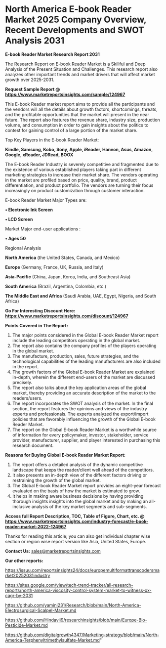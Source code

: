 # North America E-book Reader Market 2025 Company Overview, Recent Developments and SWOT Analysis 2031

<strong>E-book Reader Market Research Report 2031</strong>

The Research Report on E-book Reader Market is a Skillful and Deep Analysis of the Present Situation and Challenges. This research report also analyzes other important trends and market drivers that will affect market growth over 2025-2031.

<strong>Request Sample Report @ <a href=https://www.marketreportsinsights.com/sample/124967>https://www.marketreportsinsights.com/sample/124967</a></strong>

This E-book Reader market report aims to provide all the participants and the vendors will all the details about growth factors, shortcomings, threats, and the profitable opportunities that the market will present in the near future. The report also features the revenue share, industry size, production volume, and consumption in order to gain insights about the politics to contest for gaining control of a large portion of the market share.

Top Key Players in the E-book Reader Market:

<strong>Kindle, Samsung, Kobo, Sony, Apple, iReader, Hanvon, Asus, Amazon, Google, xReader, JDRead, BOOX</strong>

The E-book Reader Industry is severely competitive and fragmented due to the existence of various established players taking part in different marketing strategies to increase their market share. The vendors operating in the market are profiled based on price, quality, brand, product differentiation, and product portfolio. The vendors are turning their focus increasingly on product customization through customer interaction.

E-book Reader Market Major Types are:

<strong>• Electronic Ink Screen

• LCD Screen</strong>

Market Major end-user applications :

<strong>• Ages 50</strong>

Regional Analysis

</u><strong><b>North America</b></strong> (the United States, Canada, and Mexico)

<strong><b>Europe </b></strong>(Germany, France, UK, Russia, and Italy)

<strong><b>Asia-Pacific</b></strong> (China, Japan, Korea, India, and Southeast Asia)

<strong><b>South America</b></strong> (Brazil, Argentina, Colombia, etc.)

<strong><b>The Middle East and Africa</b></strong> (Saudi Arabia, UAE, Egypt, Nigeria, and South Africa)

<strong>Go For Interesting Discount Here: <a href=https://www.marketreportsinsights.com/discount/124967>https://www.marketreportsinsights.com/discount/124967</a></strong>

<strong>Points Covered in The Report:</strong>
<ol>
  <li>The major points considered in the Global E-book Reader Market report include the leading competitors operating in the global market.</li>
  <li>The report also contains the company profiles of the players operating in the global market.</li>
  <li>The manufacture, production, sales, future strategies, and the technological capabilities of the leading manufacturers are also included in the report.</li>
  <li>The growth factors of the Global E-book Reader Market are explained in-depth, wherein the different end-users of the market are discussed precisely.</li>
  <li>The report also talks about the key application areas of the global market, thereby providing an accurate description of the market to the readers/users.</li>
  <li>The report incorporates the SWOT analysis of the market. In the final section, the report features the opinions and views of the industry experts and professionals. The experts analyzed the export/import policies that are favorably influencing the growth of the Global E-book Reader Market.</li>
  <li>The report on the Global E-book Reader Market is a worthwhile source of information for every policymaker, investor, stakeholder, service provider, manufacturer, supplier, and player interested in purchasing this research document.</li>
</ol>
<strong>Reasons for Buying Global E-book Reader Market Report:</strong>

<ol>
  <li>The report offers a detailed analysis of the dynamic competitive landscape that keeps the reader/client well ahead of the competitors.</li>
  <li>It also presents an in-depth view of the different factors driving or restraining the growth of the global market.</li>
  <li>The Global E-book Reader Market report provides an eight-year forecast evaluated on the basis of how the market is estimated to grow.</li>
  <li>It helps in making aware business decisions by having providing thorough insights insights into the global market and by making an all-inclusive analysis of the key market segments and sub-segments.</li>
</ol>
<strong>Access full Report Description, TOC, Table of Figure, Chart, etc. @ <a href=https://www.marketreportsinsights.com/industry-forecast/e-book-reader-market-2022-124967>https://www.marketreportsinsights.com/industry-forecast/e-book-reader-market-2022-124967</a></strong>


Thanks for reading this article; you can also get individual chapter wise section or region wise report version like Asia, United States, Europe.

<strong>Contact Us:</strong>
sales@marketreportsinsights.com

<strong>Our other reports:</strong>

<a href=https://issuu.com/reportsinsights24/docs/europemultiformattranscodersmarket20252031industry>https://issuu.com/reportsinsights24/docs/europemultiformattranscodersmarket20252031industry</a>

<a href=https://sites.google.com/view/tech-trend-tracker/all-research-reports/north-america-viscosity-control-system-market-to-witness-xx-cagr-by-2031>https://sites.google.com/view/tech-trend-tracker/all-research-reports/north-america-viscosity-control-system-market-to-witness-xx-cagr-by-2031</a>

<a href=https://github.com/yamini231/Research/blob/main/North-America-Electrosurgical-Scalpel-Market.md>https://github.com/yamini231/Research/blob/main/North-America-Electrosurgical-Scalpel-Market.md</a>

<a href=https://github.com/Hindavii9/researchinsights/blob/main/Europe-Bio-Pesticide-Market.md>https://github.com/Hindavii9/researchinsights/blob/main/Europe-Bio-Pesticide-Market.md</a>

<a href=https://github.com/digitalgrowth4347/Marketing-strategy/blob/main/North-America-Terphenyltrimethylsulfate-Market.md>https://github.com/digitalgrowth4347/Marketing-strategy/blob/main/North-America-Terphenyltrimethylsulfate-Market.md</a>"
